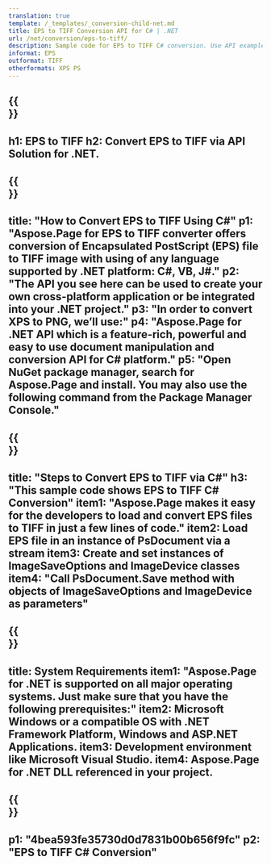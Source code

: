 ```yaml
---
translation: true
template: /_templates/_conversion-child-net.md
title: EPS to TIFF Conversion API for C# | .NET
url: /net/conversion/eps-to-tiff/ 
description: Sample code for EPS to TIFF C# conversion. Use API example code for batch EPS files to TIFF conversion within VB.NET, Asp.NET or any .NET based application.
informat: EPS
outformat: TIFF
otherformats: XPS PS
---
```


{{<section banner>}}
---
h1: EPS to TIFF
h2: Convert EPS to TIFF via API Solution for .NET.
---

{{<section overview>}}
---
title: "How to Convert EPS to TIFF Using C#"
p1: "Aspose.Page for EPS to TIFF converter offers conversion of Encapsulated PostScript (EPS) file to TIFF image with using of any language supported by .NET platform: C#, VB, J#."
p2: "The API you see here can be used to create your own cross-platform application or be integrated into your .NET project."
p3: "In order to convert XPS to PNG, we’ll use:"
p4: "Aspose.Page for .NET API which is a feature-rich, powerful and easy to use document manipulation and conversion API for C# platform."
p5: "Open NuGet package manager, search for Aspose.Page and install. You may also use the following command from the Package Manager Console."
---

{{<section feature1>}}
---
title: "Steps to Convert EPS to TIFF via C#"
h3: "This sample code shows EPS to TIFF C# Conversion"
item1: "Aspose.Page makes it easy for the developers to load and convert EPS files to TIFF in just a few lines of code."
item2: Load EPS file in an instance of PsDocument via a stream
item3: Create and set instances of ImageSaveOptions and ImageDevice classes
item4: "Call PsDocument.Save method with objects of ImageSaveOptions and ImageDevice as parameters"
---

{{<section feature2>}}
---
title: System Requirements
item1: "Aspose.Page for .NET is supported on all major operating systems. Just make sure that you have the following prerequisites:"
item2: Microsoft Windows or a compatible OS with .NET Framework Platform, Windows and ASP.NET Applications.
item3: Development environment like Microsoft Visual Studio.
item4: Aspose.Page for .NET DLL referenced in your project.
---

{{<section gist>}}
---
p1: "4bea593fe35730d0d7831b00b656f9fc"
p2: "EPS to TIFF C# Conversion"
---

